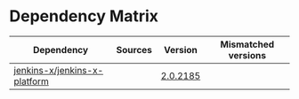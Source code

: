 # Dependency Matrix

Dependency | Sources | Version | Mismatched versions
---------- | ------- | ------- | -------------------
[jenkins-x/jenkins-x-platform](https://github.com/jenkins-x/jenkins-x-platform) |  | [2.0.2185](https://github.com/jenkins-x/jenkins-x-platform/releases/tag/v2.0.2185) | 
